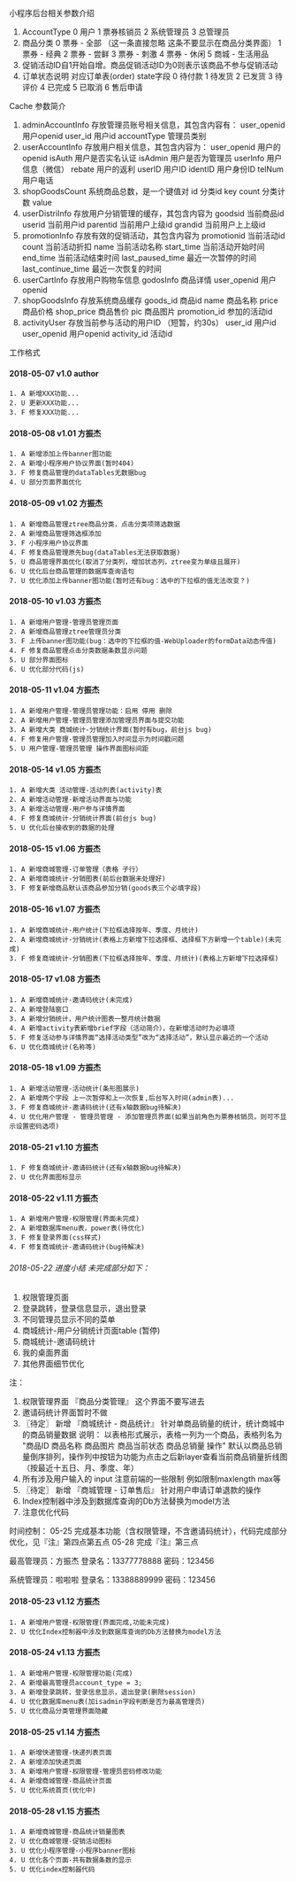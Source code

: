 小程序后台相关参数介绍
    
1. AccountType 
    0 用户 
    1 票券核销员 
    2 系统管理员 
    3 总管理员
2. 商品分类
    0 票券 - 全部 （这一条直接忽略 这条不要显示在商品分类界面）
    1 票券 - 经典 
    2 票券 - 尝鲜
    3 票券 - 刺激
    4 票券 - 休闲
    5 商城 - 生活用品
3. 促销活动ID自1开始自增。商品促销活动ID为0则表示该商品不参与促销活动
4. 订单状态说明 对应订单表(order) state字段
    0 待付款
    1 待发货
    2 已发货
    3 待评价
    4 已完成
    5 已取消
    6 售后申请


Cache 参数简介

1. adminAccountInfo 存放管理员账号相关信息，其包含内容有：
    user_openid         用户openid
    user_id             用户id
    accountType         管理员类别
2. userAccountInfo 存放用户相关信息，其包含内容为： 
    user_openid         用户的openid
    isAuth              用户是否实名认证
    isAdmin             用户是否为管理员
    userInfo            用户信息（微信）
    rebate              用户的返利
    userID              用户ID
    identID             用户身份ID
    telNum              用户电话
3. shopGoodsCount    系统商品总数，是一个键值对
    id                  分类id          key
    count               分类计数        value
4. userDistriInfo 存放用户分销管理的缓存，其包含内容为
    goodsid             当前商品id
    userid              当前用户id
    parentid            当前用户上级id
    grandid             当前用户上上级id
5. promotionInfo 存放有效的促销活动，其包含内容为
    promotionid         当前活动id
    count               当前活动折扣
    name                当前活动名称
    start_time          当前活动开始时间
    end_time            当前活动结束时间
    last_paused_time    最近一次暂停的时间
    last_continue_time  最近一次恢复的时间
6. userCartInfo 存放用户购物车信息
    godosInfo           商品详情
    user_openid         用户openid
7. shopGoodsInfo 存放系统商品缓存
    goods_id            商品id
    name                商品名称
    price               商品价格
    shop_price          商品售价
    pic                 商品图片
    promotion_id        参加的活动id
8. activityUser 存放当前参与活动的用户ID （短暂，约30s）
    user_id             用户id
    user_openid         用户openid
    activity_id         活动id






工作格式

#### 2018-05-07 v1.0 author

    1. A 新增XXX功能...
    2. U 更新XXX功能...
    3. F 修复XXX功能...

#### 2018-05-08 v1.01 方振杰

    1. A 新增添加上传banner图功能
    2. A 新增小程序用户协议界面(暂时404)
    3. F 修复商品管理的dataTables无数据bug
    4. U 部分页面界面优化

#### 2018-05-09 v1.02 方振杰

    1. A 新增商品管理ztree商品分类，点击分类项筛选数据
    2. A 新增商品管理筛选框添加
    3. F 小程序用户协议界面
    4. F 修复商品管理原先bug(dataTables无法获取数据)
    5. U 商品管理界面优化(取消了分类列，增加状态列，ztree变为单级且展开)
    6. U 优化后台商品管理的数据库查询语句
    7. U 优化添加上传banner图功能(暂时还有bug：选中的下拉框的值无法改变？)

#### 2018-05-10 v1.03 方振杰

    1. A 新增用户管理-管理员管理页面 
    2. A 新增商品管理ztree管理员分类
    3. F 上传banner图功能(bug：选中的下拉框的值-WebUploader的formData动态传值)
    4. F 修复商品管理点击分类数据条数显示问题
    5. U 部分界面图标
    6. U 优化部分代码(js)

#### 2018-05-11 v1.04 方振杰

    1. A 新增用户管理-管理员管理功能：启用 停用 删除
    2. A 新增用户管理-管理员管理添加管理员界面与提交功能
    3. A 新增大类 商城统计-分销统计界面(暂时有bug，前台js bug)
    4. F 修复用户管理-管理员管理加入时间显示为时间戳问题
    5. U 用户管理-管理员管理 操作界面图标间距

#### 2018-05-14 v1.05 方振杰

    1. A 新增大类 活动管理-活动列表(activity)表 
    2. A 新增活动管理-新增活动界面与功能 
    3. A 新增活动管理-用户参与详情界面
    4. F 修复商城统计-分销统计界面(前台js bug)
    5. U 优化后台接收到的数据的处理

#### 2018-05-15 v1.06 方振杰

    1. A 新增商城管理-订单管理（表格 子行）
    2. A 新增商城统计-分销图表(前后台数据未处理好)
    3. F 修复新增商品默认该商品参加分销(goods表三个必填字段)

#### 2018-05-16 v1.07 方振杰

    1. A 新增商城统计-用户统计(下拉框选择按年、季度、月统计)
    2. A 新增商城统计-分销统计(表格上方新增下拉选择框、选择框下方新增一个table)(未完成)
    3. F 修复商城统计-分销图表(下拉框选择按年、季度、月统计)(表格上方新增下拉选择框)

#### 2018-05-17 v1.08 方振杰

    1. A 新增商城统计-邀请码统计(未完成)
    2. A 新增登陆窗口
    3. A 新增分销统计，用户统计图表一整月统计数据
    4. A 新增activity表新增brief字段（活动简介），在新增活动时为必填项
    5. F 修复活动参与详情界面“选择活动类型”改为“选择活动”，默认显示最近的一个活动
    6. U 优化商城统计(名称等)

#### 2018-05-18 v1.09 方振杰

    1. A 新增活动管理-活动统计(条形图展示)
    2. A 新增两个字段 上一次暂停和上一次恢复,后台写入时间(admin表)...
    3. F 修复商城统计-邀请码统计(还有x轴数据bug待解决)
    4. U 优化用户管理 - 管理员管理 - 添加管理员界面(如果当前角色为票券核销员，则可不显示设置密码选项)

#### 2018-05-21 v1.10 方振杰

    1. F 修复商城统计-邀请码统计(还有x轴数据bug待解决)
    2. U 优化界面图标显示

#### 2018-05-22 v1.11 方振杰

    1. A 新增用户管理-权限管理(界面未完成)
    2. A 新增数据库menu表，power表(待优化)
    3. F 修复登录界面(css样式)
    4. F 修复商城统计-邀请码统计(bug待解决)



###### 2018-05-22 进度小结 未完成部分如下：

1. 权限管理页面
2. 登录跳转，登录信息显示，退出登录
3. 不同管理员显示不同的菜单
4. 商城统计-用户分销统计页面table           (暂停)
5. 商城统计-邀请码统计
6. 我的桌面界面
7. 其他界面细节优化

注：
1. 权限管理界面 『商品分类管理』 这个界面不要写进去
2. 邀请码统计界面暂时不做
3. 〖待定〗 新增 『商城统计 - 商品统计』  针对单商品销量的统计，统计商城中的商品销量数据
    说明： 以表格形式展示，表格一列为一个商品，表格列名为 "商品ID 商品名称 商品图片 商品当前状态 商品总销量 操作" 默认以商品总销量倒序排列，操作列中按钮为功能为点击之后新layer查看当前商品销量折线图（按最近十五日、月、季度、年）
4. 所有涉及用户输入的 input 注意前端的一些限制 例如限制maxlength max等
5. 〖待定〗 新增 『商城管理 - 订单售后』  针对用户申请订单退款的操作
6. Index控制器中涉及到数据库查询的Db方法替换为model方法
7. 注意优化代码

时间控制：
    05-25 完成基本功能（含权限管理，不含邀请码统计），代码完成部分优化，见『注』第四点第五点
    05-28 完成『注』第三点


最高管理员：方振杰
登录名：13377778888 
密码：123456

系统管理员：啦啦啦
登录名：13388889999
密码：123456

#### 2018-05-23 v1.12 方振杰

    1. A 新增用户管理-权限管理(界面完成,功能未完成)
    2. U 优化Index控制器中涉及到数据库查询的Db方法替换为model方法

#### 2018-05-24 v1.13 方振杰

    1. A 新增用户管理-权限管理功能(完成)
    2. A 新增最高管理员account_type = 3;
    3. A 新增登录跳转，登录信息显示，退出登录(删除session)
    4. U 优化数据库menu表(加isadmin字段判断是否为最高管理员)
    5. U 优化商品分类管理界面隐藏

#### 2018-05-25 v1.14 方振杰

    1. A 新增快递管理-快递列表页面
    2. A 新增添加快递页面
    3. A 新增用户管理-权限管理-管理员密码修改功能
    4. A 新增商城管理-商品统计页面 
    5. U 优化系统首页(优化中)

#### 2018-05-28 v1.15 方振杰

    1. A 新增商城管理-商品统计销量图表
    2. U 优化商城管理-促销活动图标
    3. U 优化小程序管理-小程序banner图标
    4. U 优化各个页面-共有数据条数的显示
    5. U 优化index控制器代码